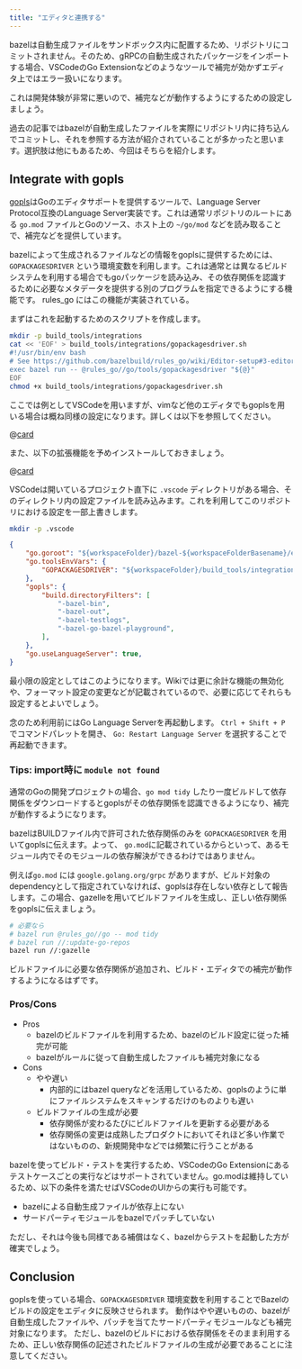 ```yaml
---
title: "エディタと連携する"
---
```


bazelは自動生成ファイルをサンドボックス内に配置するため、リポジトリにコミットされません。そのため、gRPCの自動生成されたパッケージをインポートする場合、VSCodeのGo Extensionなどのようなツールで補完が効かずエディタ上ではエラー扱いになります。

これは開発体験が非常に悪いので、補完などが動作するようにするための設定しましょう。

過去の記事ではbazelが自動生成したファイルを実際にリポジトリ内に持ち込んでコミットし、それを参照する方法が紹介されていることが多かったと思います。選択肢は他にもあるため、今回はそちらを紹介します。

## Integrate with gopls

[gopls](https://github.com/golang/tools/tree/master/gopls)はGoのエディタサポートを提供するツールで、Language Server Protocol互換のLanguage Server実装です。これは通常リポジトリのルートにある `go.mod` ファイルとGoのソース、ホスト上の `~/go/mod` などを読み取ることで、補完などを提供しています。

bazelによって生成されるファイルなどの情報をgoplsに提供するためには、 `GOPACKAGESDRIVER` という環境変数を利用します。これは通常とは異なるビルドシステムを利用する場合でもgoパッケージを読み込み、その依存関係を認識するために必要なメタデータを提供する別のプログラムを指定できるようにする機能です。
rules_go にはこの機能が実装されている。

まずはこれを起動するためのスクリプトを作成します。

```sh
mkdir -p build_tools/integrations
cat << 'EOF' > build_tools/integrations/gopackagesdriver.sh
#!/usr/bin/env bash
# See https://github.com/bazelbuild/rules_go/wiki/Editor-setup#3-editor-setup
exec bazel run -- @rules_go//go/tools/gopackagesdriver "${@}"
EOF
chmod +x build_tools/integrations/gopackagesdriver.sh
```

ここでは例としてVSCodeを用いますが、vimなど他のエディタでもgoplsを用いる場合は概ね同様の設定になります。詳しくは以下を参照してください。

@[card](https://github.com/bazelbuild/rules_go/wiki/Editor-and-tool-integration)

また、以下の拡張機能を予めインストールしておきましょう。

@[card](https://marketplace.visualstudio.com/items?itemName=golang.Go)

VSCodeは開いているプロジェクト直下に `.vscode` ディレクトリがある場合、そのディレクトリ内の設定ファイルを読み込みます。これを利用してこのリポジトリにおける設定を一部上書きします。

```sh
mkdir -p .vscode
```

```json:.vscode/settings.json
{
    "go.goroot": "${workspaceFolder}/bazel-${workspaceFolderBasename}/external/rules_go~~go_sdk~${workspaceFolderBasename}__download_0/",
    "go.toolsEnvVars": {
        "GOPACKAGESDRIVER": "${workspaceFolder}/build_tools/integrations/gopackagesdriver.sh"
    },
    "gopls": {
        "build.directoryFilters": [
            "-bazel-bin",
            "-bazel-out",
            "-bazel-testlogs",
            "-bazel-go-bazel-playground",
        ],
    },
    "go.useLanguageServer": true,
}
```

最小限の設定としてはこのようになります。Wikiでは更に余計な機能の無効化や、フォーマット設定の変更などが記載されているので、必要に応じてそれらも設定するとよいでしょう。

念のため利用前にはGo Language Serverを再起動します。 `Ctrl + Shift + P` でコマンドパレットを開き、 `Go: Restart Language Server` を選択することで再起動できます。

### Tips: import時に `module not found`

通常のGoの開発プロジェクトの場合、`go mod tidy` したり一度ビルドして依存関係をダウンロードするとgoplsがその依存関係を認識できるようになり、補完が動作するようになります。

bazelはBUILDファイル内で許可された依存関係のみを `GOPACKAGESDRIVER` を用いてgoplsに伝えます。よって、 `go.mod`に記載されているからといって、あるモジュール内でそのモジュールの依存解決ができるわけではありません。

例えば`go.mod` には `google.golang.org/grpc` がありますが、ビルド対象のdependencyとして指定されていなければ、goplsは存在しない依存として報告します。この場合、gazelleを用いてビルドファイルを生成し、正しい依存関係をgoplsに伝えましょう。

```sh
# 必要なら
# bazel run @rules_go//go -- mod tidy
# bazel run //:update-go-repos
bazel run //:gazelle
```

ビルドファイルに必要な依存関係が追加され、ビルド・エディタでの補完が動作するようになるはずです。

### Pros/Cons

- Pros
  - bazelのビルドファイルを利用するため、bazelのビルド設定に従った補完が可能
  - bazelがルールに従って自動生成したファイルも補完対象になる
- Cons
  - やや遅い
    - 内部的にはbazel queryなどを活用しているため、goplsのように単にファイルシステムをスキャンするだけのものよりも遅い
  - ビルドファイルの生成が必要
    - 依存関係が変わるたびにビルドファイルを更新する必要がある
    - 依存関係の変更は成熟したプロダクトにおいてそれほど多い作業ではないものの、新規開発中などでは頻繁に行うことがある

bazelを使ってビルド・テストを実行するため、VSCodeのGo Extensionにあるテストケースごとの実行などはサポートされていません。go.modは維持しているため、以下の条件を満たせばVSCodeのUIからの実行も可能です。

- bazelによる自動生成ファイルが依存上にない
- サードパーティモジュールをbazelでパッチしていない

ただし、それは今後も同様である補償はなく、bazelからテストを起動した方が確実でしょう。

## Conclusion

goplsを使っている場合、`GOPACKAGESDRIVER` 環境変数を利用することでBazelのビルドの設定をエディタに反映させられます。
動作はやや遅いものの、bazelが自動生成したファイルや、パッチを当てたサードパーティモジュールなども補完対象になります。
ただし、bazelのビルドにおける依存関係をそのまま利用するため、正しい依存関係の記述されたビルドファイルの生成が必要であることに注意してください。
